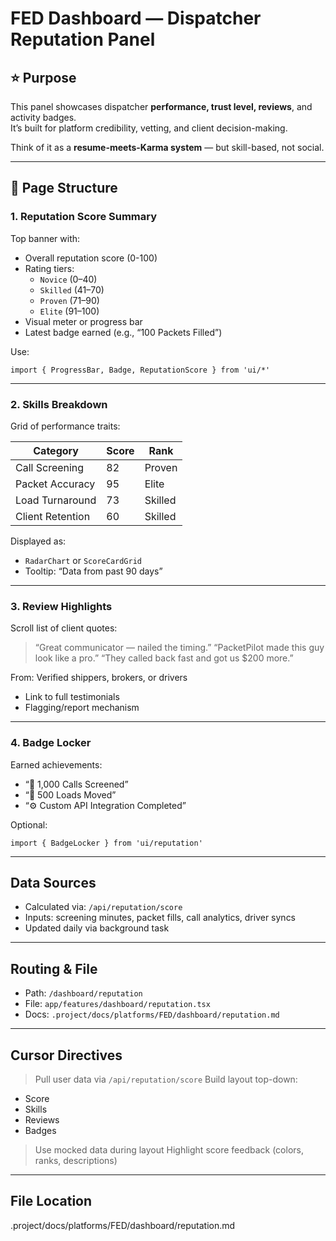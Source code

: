 # FED Dashboard — Dispatcher Reputation Panel

## ⭐ Purpose

This panel showcases dispatcher **performance, trust level, reviews**, and activity badges.  
It’s built for platform credibility, vetting, and client decision-making.

Think of it as a **resume-meets-Karma system** — but skill-based, not social.

---

## 🧱 Page Structure

### 1. Reputation Score Summary

Top banner with:

- Overall reputation score (0-100)
- Rating tiers:
  - `Novice` (0–40)
  - `Skilled` (41–70)
  - `Proven` (71–90)
  - `Elite` (91–100)
- Visual meter or progress bar
- Latest badge earned (e.g., “100 Packets Filled”)

Use:
```tsx
import { ProgressBar, Badge, ReputationScore } from 'ui/*'
````

---

### 2. Skills Breakdown

Grid of performance traits:

| Category         | Score | Rank    |
| ---------------- | ----- | ------- |
| Call Screening   | 82    | Proven  |
| Packet Accuracy  | 95    | Elite   |
| Load Turnaround  | 73    | Skilled |
| Client Retention | 60    | Skilled |

Displayed as:

* `RadarChart` or `ScoreCardGrid`
* Tooltip: “Data from past 90 days”

---

### 3. Review Highlights

Scroll list of client quotes:

> “Great communicator — nailed the timing.”
> “PacketPilot made this guy look like a pro.”
> “They called back fast and got us \$200 more.”

From: Verified shippers, brokers, or drivers

* Link to full testimonials
* Flagging/report mechanism

---

### 4. Badge Locker

Earned achievements:

* “🧠 1,000 Calls Screened”
* “🚀 500 Loads Moved”
* “⚙️ Custom API Integration Completed”

Optional:

```tsx
import { BadgeLocker } from 'ui/reputation'
```

---

## Data Sources

* Calculated via: `/api/reputation/score`
* Inputs: screening minutes, packet fills, call analytics, driver syncs
* Updated daily via background task

---

## Routing & File

* Path: `/dashboard/reputation`
* File: `app/features/dashboard/reputation.tsx`
* Docs: `.project/docs/platforms/FED/dashboard/reputation.md`

---

## Cursor Directives

> Pull user data via `/api/reputation/score`
> Build layout top-down:

* Score
* Skills
* Reviews
* Badges

> Use mocked data during layout
> Highlight score feedback (colors, ranks, descriptions)

---

## File Location
.project/docs/platforms/FED/dashboard/reputation.md